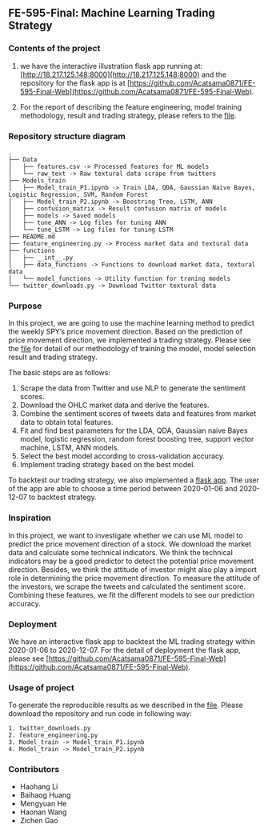 ## FE-595-Final: Machine Learning Trading Strategy
### Contents of the project
1. we have the interactive illustration flask app running at:
[http://18.217.125.148:8000](http://18.217.125.148:8000) and the repository for
the flask app is at [https://github.com/Acatsama0871/FE-595-Final-Web](https://github.com/Acatsama0871/FE-595-Final-Web).

2. For the report of describing the feature engineering, 
model training methodology, result and trading strategy, please refers to the
[file](https://drive.google.com/file/d/1OJvW1QmYbK9ySPwLtOZA_25i6XtdfkSd/view?usp=sharing).

### Repository structure diagram
```
.
├── Data
│   ├── features.csv -> Processed features for ML models
│   └── raw_text -> Raw textural data scrape from twitters
├── Models_train
│   ├── Model_train_P1.ipynb -> Train LDA, QDA, Gaussian Naive Bayes, Logistic Regression, SVM, Random Forest
│   ├── Model_train_P2.ipynb -> Boostring Tree, LSTM, ANN
│   ├── confusion_matrix -> Result confusion matrix of models
│   ├── models -> Saved models
│   ├── tune_ANN -> Log files for tuning ANN
│   └── tune_LSTM -> Log files for tuning LSTM
├── README.md
├── feature_engineering.py -> Process market data and textural data
├── functions
│   ├── __int__.py
│   ├── data_functions -> Functions to download market data, textural data
│   └── model_functions -> Utility function for traning models
└── twitter_downloads.py -> Download Twitter textural data
```
### Purpose
In this project, we are going to use the machine learning method to predict 
the weekly SPY’s price movement direction. Based on the prediction of price
movement direction, we implemented a trading strategy. Please see the [file](https://drive.google.com/file/d/1OJvW1QmYbK9ySPwLtOZA_25i6XtdfkSd/view?usp=sharing)
for detail of our methodology of training the model, model selection result and
trading strategy.

The basic steps are as follows:
1. Scrape the data from Twitter and use NLP to generate the sentiment scores. 
2. Download the OHLC market data and derive the features.
3. Combine the sentiment scores of tweets data and features from market data
to obtain total features.
4. Fit and find best parameters for the LDA, QDA, Gaussian naive Bayes model, logistic regression, random forest
boosting tree, support vector machine, LSTM, ANN models.
5. Select the best model according to cross-validation accuracy.
6. Implement trading strategy based on the best model.

To backtest our trading strategy, we also implemented a [flask app](https://github.com/Acatsama0871/FE-595-Final-Web). The user of
the app are able to choose a time period between 2020-01-06 and 2020-12-07 to 
backtest strategy.

### Inspiration
In this project, we want to investigate whether we can use ML model to predict
the price movement direction of a stock. We download the market data and calculate
some technical indicators. We think the technical indicators may be a good
predictor to detect the potential price movement direction. Besides, we think
the attitude of investor might also play a import role in determining the
price movement direction. To measure the attitude of the investors, we scrape
the tweets and calculated the sentiment score. Combining these features, 
we fit the different models to see our prediction accuracy.

### Deployment
We have an interactive flask app to backtest the ML trading strategy within
2020-01-06 to 2020-12-07. For the detail of deployment the flask app, please
see 
[https://github.com/Acatsama0871/FE-595-Final-Web](https://github.com/Acatsama0871/FE-595-Final-Web).

### Usage of project
To generate the reproducible results as we described in the [file](https://drive.google.com/file/d/1OJvW1QmYbK9ySPwLtOZA_25i6XtdfkSd/view?usp=sharing). Please
download the repository and run code in following way:
```
1. twitter_downloads.py
2. feature_engineering.py
3. Model_train -> Model_train_P1.ipynb
4. Model_train -> Model_train_P2.ipynb
```

### Contributors
* Haohang Li
* Baihaog Huang
* Mengyuan He
* Haonan Wang
* Zichen Gao
